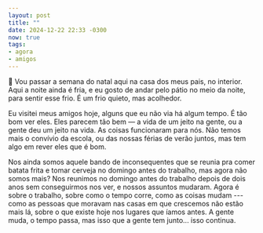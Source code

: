 ```yaml
---
layout: post
title: ""
date: 2024-12-22 22:33 -0300
now: true
tags:
- agora
- amigos
---
```

🏡 Vou passar a semana do natal aqui na casa dos meus pais, no interior. Aqui a noite ainda é fria, e eu gosto de andar pelo pátio no meio da noite, para sentir esse frio. É um frio quieto, mas acolhedor.

Eu visitei meus amigos hoje, alguns que eu não via há algum tempo. É tão bom ver eles. Eles parecem tão bem — a vida de um jeito na gente, ou a gente deu um jeito na vida. As coisas funcionaram para nós. Não temos mais o convívio da escola, ou das nossas férias de verão juntos, mas tem algo em rever eles que é bom.

Nos ainda somos aquele bando de inconsequentes que se reunia pra comer batata frita e tomar cerveja no domingo antes do trabalho, mas agora não somos mais? Nos reunimos no domingo antes do trabalho depois de dois anos sem conseguirmos nos ver, e nossos assuntos mudaram. Agora é sobre o trabalho, sobre como o tempo corre, como as coisas mudam --- como as pessoas que moravam nas casas em que crescemos não estão mais lá, sobre o que existe hoje nos lugares que íamos antes. A gente muda, o tempo passa, mas isso que a gente tem junto... isso continua.
